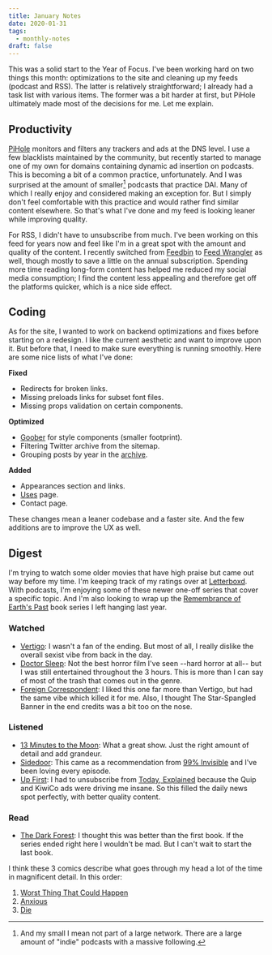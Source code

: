 ```yaml
---
title: January Notes
date: 2020-01-31
tags:
  - monthly-notes
draft: false
---
```


This was a solid start to the Year of Focus. I've been working hard on two things this month: optimizations to the site and cleaning up my feeds (podcast and RSS). The latter is relatively straightforward; I already had a task list with various items. The former was a bit harder at first, but PiHole ultimately made most of the decisions for me. Let me explain.

## Productivity
[PiHole](https://pi-hole.net) monitors and filters any trackers and ads at the DNS level. I use a few blacklists maintained by the community, but recently started to manage one of my own for domains containing dynamic ad insertion on podcasts. This is becoming a bit of a common practice, unfortunately. And I was surprised at the amount of smaller[^1] podcasts that practice DAI. Many of which I really enjoy and considered making an exception for. But I simply don't feel comfortable with this practice and would rather find similar content elsewhere. So that's what I've done and my feed is looking leaner while improving quality.

For RSS, I didn't have to unsubscribe from much. I've been working on this feed for years now and feel like I'm in a great spot with the amount and quality of the content. I recently switched from [Feedbin](https://feedbin.com) to [Feed Wrangler](https://feedwrangler.net) as well, though mostly to save a little on the annual subscription. Spending more time reading long-form content has helped me reduced my social media consumption; I find the content less appealing and therefore get off the platforms quicker, which is a nice side effect.

## Coding
As for the site, I wanted to work on backend optimizations and fixes before starting on a redesign. I like the current aesthetic and want to improve upon it. But before that, I need to make sure everything is running smoothly. Here are some nice lists of what I've done:

**Fixed**
- Redirects for broken links.
- Missing preloads links for subset font files.
- Missing props validation on certain components.

**Optimized**
- [Goober](https://github.com/cristianbote/goober) for style components (smaller footprint).
- Filtering Twitter archive from the sitemap.
- Grouping posts by year in the [archive](/posts/).

**Added**
- Appearances section and links.
- [Uses](/uses/) page.
- Contact page.

These changes mean a leaner codebase and a faster site. And the few additions are to improve the UX as well.

## Digest
I'm trying to watch some older movies that have high praise but came out way before my time. I'm keeping track of my ratings over at [Letterboxd](https://letterboxd.com/fourjuaneight/films/). With podcasts, I'm enjoying some of these newer one-off series that cover a specific topic. And I'm also looking to wrap up the [Remembrance of Earth's Past](https://www.goodreads.com/book/show/34569357) book series I left hanging last year.

### Watched
- [Vertigo](https://letterboxd.com/film/vertigo/): I wasn't a fan of the ending. But most of all, I really dislike the overall sexist vibe from back in the day. 
- [Doctor Sleep](https://letterboxd.com/film/doctor-sleep/): Not the best horror film I've seen --hard horror at all-- but I was still entertained throughout the 3 hours. This is more than I can say of most of the trash that comes out in the genre.
- [Foreign Correspondent](https://letterboxd.com/film/foreign-correspondent/): I liked this one far more than Vertigo, but had the same vibe which killed it for me. Also, I thought The Star-Spangled Banner in the end credits was a bit too on the nose.

### Listened
- [13 Minutes to the Moon](https://www.bbc.co.uk/programmes/w13xttx2): What a great show. Just the right amount of detail and add grandeur.
- [Sidedoor](https://www.si.edu/sidedoor): This came as a recommendation from [99% Invisible](https://99percentinvisible.org) and I've been loving every episode.
- [Up First](https://www.npr.org/podcasts/510318/up-first): I had to unsubscribe from [Today, Explained](https://www.vox.com/today-explained) because the Quip and KiwiCo ads were driving me insane. So this filled the daily news spot perfectly, with better quality content.

### Read
- [The Dark Forest](https://www.goodreads.com/book/show/23168817): I thought this was better than the first book. If the series ended right here I wouldn't be mad. But I can't wait to start the last book.

I think these 3 comics describe what goes through my head a lot of the time in magnificent detail. In this order:
1. [Worst Thing That Could Happen](https://xkcd.com/2261/)
2. [Anxious](http://www.kohney.com/comic/anxious/)
3. [Die](https://www.smbc-comics.com/comic/die)

[^1]: And my small I mean not part of a large network. There are a large amount of "indie" podcasts with a massive following.